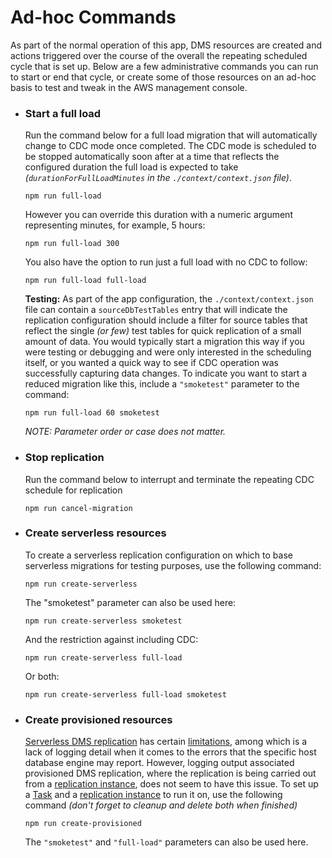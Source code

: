 # Ad-hoc Commands

As part of the normal operation of this app, DMS resources are created and actions triggered over the course of the overall the repeating scheduled cycle that is set up.
Below are a few administrative commands you can run to start or end that cycle, or create some of those resources on an ad-hoc basis to test and tweak in the AWS management console.

- ### Start a full load

  Run the command below for a full load migration that will automatically change to CDC mode once completed.
  The CDC mode is scheduled to be stopped automatically soon after at a time that reflects the configured duration the full load is expected to take *(`durationForFullLoadMinutes` in the `./context/context.json` file)*.

  ```
  npm run full-load
  ```

   However you can override this duration with a numeric argument representing minutes, for example, 5 hours:

  ```
  npm run full-load 300
  ```

  You also have the option to run just a full load with no CDC to follow:

  ```
  npm run full-load full-load
  ```

  **Testing:** As part of the app configuration, the `./context/context.json` file can contain a `sourceDbTestTables` entry that will indicate the replication configuration should include a filter for source tables that reflect the single *(or few)* test tables for quick replication of a small amount of data. You would typically start a migration this way if you were testing or debugging and were only interested in the scheduling itself, or you wanted a quick way to see if CDC operation was successfully capturing data changes.
  To indicate you want to start a reduced migration like this, include a `"smoketest"` parameter to the command:

  ```
  npm run full-load 60 smoketest
  ```

   *NOTE: Parameter order or case does not matter.*
    

- ### Stop replication

  Run the command below to interrupt and terminate the repeating CDC schedule for replication

  ```
  npm run cancel-migration
  ```

    

- ### Create serverless resources

  To create a serverless replication configuration on which to base serverless migrations for testing purposes, use the following command:

  ```
  npm run create-serverless 
  ```

  The "smoketest" parameter can also be used here:

  ```
  npm run create-serverless smoketest
  ```

  And the restriction against including CDC:

  ```
  npm run create-serverless full-load
  ```

  Or both:

  ```
  npm run create-serverless full-load smoketest
  ```

  

- ### Create provisioned resources

  [Serverless DMS replication](https://docs.aws.amazon.com/dms/latest/userguide/CHAP_Serverless.html) has certain [limitations](https://docs.aws.amazon.com/dms/latest/userguide/CHAP_Serverless.Limitations.html), among which is a lack of logging detail when it comes to the errors that the specific host database engine may report. However, logging output associated provisioned DMS replication, where the replication is being carried out from a [replication instance](https://docs.aws.amazon.com/dms/latest/userguide/CHAP_ReplicationInstance.Creating.html), does not seem to have this issue. To set up a [Task](https://docs.aws.amazon.com/dms/latest/userguide/CHAP_Tasks.html) and a [replication instance](https://docs.aws.amazon.com/dms/latest/userguide/CHAP_ReplicationInstance.Creating.html) to run it on, use the following command *(don't forget to cleanup and delete both when finished)*

  ```
  npm run create-provisioned 
  ```

  The `"smoketest"` and `"full-load"` parameters can also be used here.

